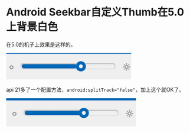 # Android Seekbar自定义Thumb在5.0上背景白色

在5.0的机子上效果是这样的。

![image](./img/seekbar1.png)

api 21多了一个配置方法，`android:splitTrack="false"`，加上这个就OK了。

![image](./img/seekbar2.png)
